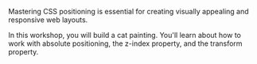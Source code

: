 Mastering CSS positioning is essential for creating visually appealing and responsive web layouts.

In this workshop, you will build a cat painting. You'll learn about how to work with absolute positioning, the z-index property, and the transform property.